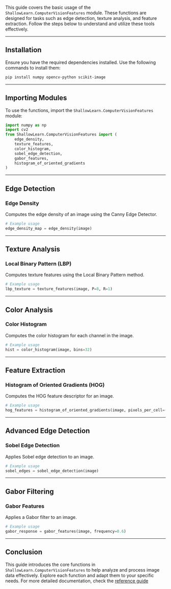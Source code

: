 
This guide covers the basic usage of the `ShallowLearn.ComputerVisionFeatures` module. These functions are designed for tasks such as edge detection, texture analysis, and feature extraction. Follow the steps below to understand and utilize these tools effectively.

---

## Installation

Ensure you have the required dependencies installed. Use the following commands to install them:

```bash
pip install numpy opencv-python scikit-image
```

---

## Importing Modules

To use the functions, import the `ShallowLearn.ComputerVisionFeatures` module:

```python
import numpy as np
import cv2
from ShallowLearn.ComputerVisionFeatures import (
    edge_density,
    texture_features,
    color_histogram,
    sobel_edge_detection,
    gabor_features,
    histogram_of_oriented_gradients
)
```

---

## Edge Detection

### Edge Density

Computes the edge density of an image using the Canny Edge Detector.

```python
# Example usage
edge_density_map = edge_density(image)
```

---

## Texture Analysis

### Local Binary Pattern (LBP)

Computes texture features using the Local Binary Pattern method.

```python
# Example usage
lbp_texture = texture_features(image, P=8, R=1)
```

---

## Color Analysis

### Color Histogram

Computes the color histogram for each channel in the image.

```python
# Example usage
hist = color_histogram(image, bins=32)
```

---

## Feature Extraction

### Histogram of Oriented Gradients (HOG)

Computes the HOG feature descriptor for an image.

```python
# Example usage
hog_features = histogram_of_oriented_gradients(image, pixels_per_cell=(16, 16), cells_per_block=(4, 4), orientations=9)
```

---

## Advanced Edge Detection

### Sobel Edge Detection

Applies Sobel edge detection to an image.

```python
# Example usage
sobel_edges = sobel_edge_detection(image)
```

---

## Gabor Filtering

### Gabor Features

Applies a Gabor filter to an image.

```python
# Example usage
gabor_response = gabor_features(image, frequency=0.6)
```

---

## Conclusion

This guide introduces the core functions in `ShallowLearn.ComputerVisionFeatures` to help analyze and process image data effectively. Explore each function and adapt them to your specific needs. For more detailed documentation, check the [reference guide](api_reference.md#ShallowLearn.ComputerVisionFeatures) 